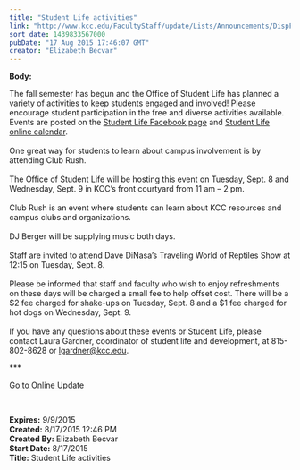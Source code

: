 ```yaml
---
title: "Student Life activities"
link: "http://www.kcc.edu/FacultyStaff/update/Lists/Announcements/DispForm.aspx?ID=2004"
sort_date: 1439833567000
pubDate: "17 Aug 2015 17:46:07 GMT"
creator: "Elizabeth Becvar"
---
```


<div><b>Body:</b> <div class="ExternalClass04757017EE0746E7A030A86F66D39E28"><p>​The fall semester has begun and the Office of Student Life has planned a variety of activities to keep students engaged and involved! Please encourage student participation in the free and diverse activities available. Events are posted on the <a href="https://www.facebook.com/KankakeeCommunityCollegeStudentLife?ref=bookmarks">Student Life Facebook page</a> and <a href="/students/studentlife/Pages/Kankakee%20Community%20College.aspx">Student Life online calendar</a>.<br /> <br />One great way for students to learn about campus involvement is by attending Club Rush. <br /><br />The Office of Student Life will be hosting this event on Tuesday, Sept. 8 and Wednesday, Sept. 9 in KCC’s front courtyard from 11 am – 2 pm. <br /><br />Club Rush is an event where students can learn about KCC resources and campus clubs and organizations. <br /><br />DJ Berger will be supplying music both days. <br /><br />Staff are invited to attend Dave DiNasa’s Traveling World of Reptiles Show at 12:15 on Tuesday, Sept. 8. <br /><br />Please be informed that staff and faculty who wish to enjoy refreshments on these days will be charged a small fee to help offset cost. There will be a $2 fee charged for shake-ups on Tuesday, Sept. 8 and a $1 fee charged for hot dogs on Wednesday, Sept. 9.<br /> <br />If you have any questions about these events or Student Life, please contact Laura Gardner, coordinator of student life and development, at 815-802-8628 or <a href="mailto:lgardner@kcc.edu">lgardner@kcc.edu</a>. </p>
<p>***</p>
<p><a href="/FacultyStaff/update/Pages/dailyupdate.aspx"></a><a href="/FacultyStaff/update/Pages/dailyupdate.aspx">Go to Online Update</a></p>
<p><br /></p></div></div>
<div><b>Expires:</b> 9/9/2015</div>
<div><b>Created:</b> 8/17/2015 12:46 PM</div>
<div><b>Created By:</b> Elizabeth Becvar</div>
<div><b>Start Date:</b> 8/17/2015</div>
<div><b>Title:</b> Student Life activities</div>
